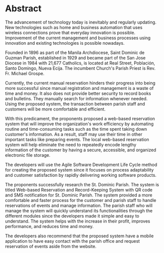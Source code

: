 # Abstract

The advancement of technology today is inevitably and regularly updating. New technologies such as home and business automation that uses wireless connections prove that everyday innovation is possible. Improvement of the current management and business processes using innovation and existing technologies is possible nowadays.

Founded in 1896 as part of the Manila Archdiocese, Saint Dominic de Guzman Parish, established in 1929 and became part of the San Jose Diocese in 1984 with 21,677 Catholics, is located at Real Street, Población, Santo Domingo, Nueva Ecija. The incumbent Church's Parish Priest is Rev. Fr. Michael Grospe.

Currently, the current manual reservation hinders their progress into being more successful since manual registration and management is a waste of time and money. It also does not provide better security to record books and bulletins. They manually search for information whenever needed. Using the proposed system, the transaction between parish staff and customers will be more comfortable and efficient.

With this predicament, the proponents proposed a web-based reservation system that will improve the organization's work efficiency by automating routine and time-consuming tasks such as the time spent taking down customer's information. As a result, staff may use their time in other important tasks like preparing events. The local web-based reservation system will help eliminate the need to repeatedly encode lengthy information of the customer by having a secure, accessible, and organized electronic file storage.

The developers will use the Agile Software Development Life Cycle method for creating the proposed system since it focuses on process adaptability and customer satisfaction by rapidly delivering working software products.

The proponents successfully research the St. Dominic Parish. The system is titled Web-based Reservation and Record-Keeping System with QR code and SMS notification for St. Dominic Parish. The system provided a more comfortable and faster process for the customer and parish staff to handle reservations of events and manage information.
The parish staff who will manage the system will quickly understand its functionalities through the different modules since the developers made it simple and easy to understand. The system helps with the increase in their profit, improves performance, and reduces time and money. 

The developers also recommend that the proposed system have a mobile application to have easy contact with the parish office and request reservation of events aside from the website.

